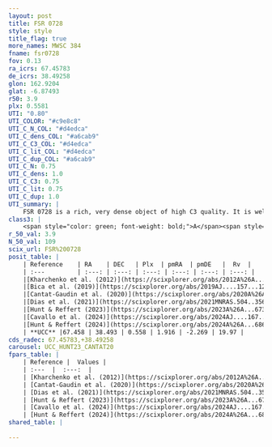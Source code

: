 ```yaml
---
layout: post
title: FSR 0728
style: style
title_flag: true
more_names: MWSC 384
fname: fsr0728
fov: 0.13
ra_icrs: 67.45783
de_icrs: 38.49258
glon: 162.9204
glat: -6.87493
r50: 3.9
plx: 0.5581
UTI: "0.80"
UTI_COLOR: "#c9e8c8"
UTI_C_N_COL: "#d4edca"
UTI_C_dens_COL: "#a6cab9"
UTI_C_C3_COL: "#d4edca"
UTI_C_lit_COL: "#d4edca"
UTI_C_dup_COL: "#a6cab9"
UTI_C_N: 0.75
UTI_C_dens: 1.0
UTI_C_C3: 0.75
UTI_C_lit: 0.75
UTI_C_dup: 1.0
UTI_summary: |
    FSR 0728 is a rich, very dense object of high C3 quality. It is well-studied in the literature.
class3: |
    <span style="color: green; font-weight: bold;">A</span><span style="color: #FFC300; font-weight: bold;">B</span>
r_50_val: 3.9
N_50_val: 109
scix_url: FSR%200728
posit_table: |
    | Reference    | RA    | DEC   | Plx  | pmRA  | pmDE   |  Rv  |
    | :---         | :---: | :---: | :---: | :---: | :---: | :---: |
    |[Kharchenko et al. (2012)](https://scixplorer.org/abs/2012A%26A...543A.156K) | 67.47 | 38.5 | -- | -2.04 | -7.4 | -- |
    |[Bica et al. (2019)](https://scixplorer.org/abs/2019AJ....157...12B) | 67.456 | 38.488 | -- | -- | -- | -- |
    |[Cantat-Gaudin et al. (2020)](https://scixplorer.org/abs/2020A%26A...640A...1C) | 67.458 | 38.496 | 0.543 | 1.991 | -2.224 | -- |
    |[Dias et al. (2021)](https://scixplorer.org/abs/2021MNRAS.504..356D) | 67.459 | 38.492 | 0.533 | 1.968 | -2.237 | -- |
    |[Hunt & Reffert (2023)](https://scixplorer.org/abs/2023A%26A...673A.114H) | 67.462 | 38.498 | 0.548 | 1.92 | -2.273 | 24.889 |
    |[Cavallo et al. (2024)](https://scixplorer.org/abs/2024AJ....167...12C) | 67.45 | 38.476 | 0.55 | -- | -- | -- |
    |[Hunt & Reffert (2024)](https://scixplorer.org/abs/2024A%26A...686A..42H) | 67.462 | 38.498 | 0.548 | 1.92 | -2.273 | 24.889 |
    | **UCC** |67.458 | 38.493 | 0.558 | 1.916 | -2.269 | 19.97 | 
cds_radec: 67.45783,+38.49258
carousel: UCC_HUNT23_CANTAT20
fpars_table: |
    | Reference |  Values |
    | :---  |  :---:  |
    | [Kharchenko et al. (2012)](https://scixplorer.org/abs/2012A%26A...543A.156K) | `e_bv=0.791, distance=1816, log_age=8.255` |
    | [Cantat-Gaudin et al. (2020)](https://scixplorer.org/abs/2020A%26A...640A...1C) | `AVNN=1.76, DMNN=11.37, AgeNN=8.21` |
    | [Dias et al. (2021)](https://scixplorer.org/abs/2021MNRAS.504..356D) | `Av=2.292, Dist=1576, logage=8.134, [Fe/H]=-0.087` |
    | [Hunt & Reffert (2023)](https://scixplorer.org/abs/2023A%26A...673A.114H) | `AV50=1.949, diffAV50=2.497, MOD50=11.152, logAge50=8.585` |
    | [Cavallo et al. (2024)](https://scixplorer.org/abs/2024AJ....167...12C) | `AV50=2.15, dMod50=11.23, logAge50=8.41, [Fe/H]50=0.27` |
    | [Hunt & Reffert (2024)](https://scixplorer.org/abs/2024A%26A...686A..42H) | `MassJ=646.214` |
shared_table: |
    
---
```

